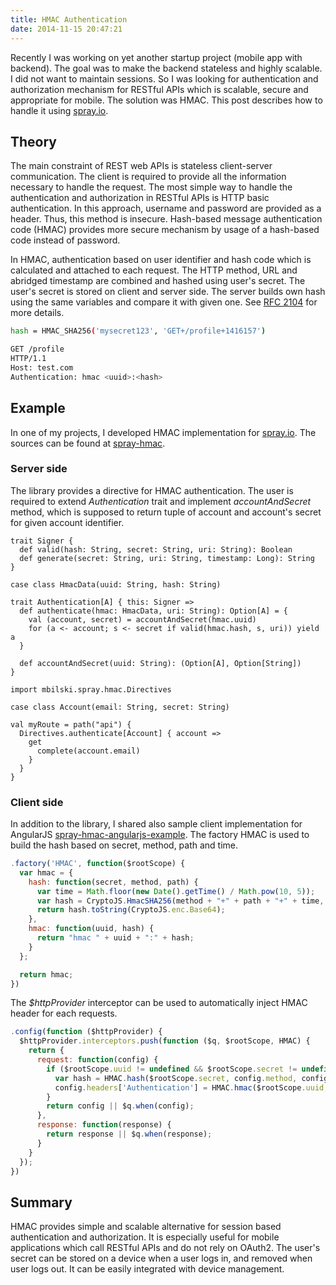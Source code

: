 ```yaml
---
title: HMAC Authentication
date: 2014-11-15 20:47:21
---
```


Recently I was working on yet another startup project (mobile app with backend). The goal was to make the backend stateless and highly scalable. I did not want to maintain sessions. So I was looking for authentication and authorization mechanism for RESTful APIs which is scalable, secure and appropriate for mobile. The solution was HMAC. This post describes how to handle it using [spray.io](http://spray.io).

<!--more-->

## Theory

The main constraint of REST web APIs is stateless client-server communication. The client is required to provide all the information necessary to handle the request. The most simple way to handle the authentication and authorization in RESTful APIs is HTTP basic authentication. In this approach, username and password are provided as a header. Thus, this method is insecure. Hash-based message authentication code (HMAC) provides more secure mechanism by usage of a hash-based code instead of password.

In HMAC, authentication based on user identifier and hash code which is calculated and attached to each request. The HTTP method, URL and abridged timestamp are combined and hashed using user's secret. The user's secret is stored on client and server side. The server builds own hash using the same variables and compare it with given one. See [RFC 2104](https://tools.ietf.org/html/rfc2104) for more details.

``` bash
hash = HMAC_SHA256('mysecret123', 'GET+/profile+1416157')

GET /profile
HTTP/1.1
Host: test.com
Authentication: hmac <uuid>:<hash>
```

## Example

In one of my projects, I developed HMAC implementation for [spray.io](http://spray.io). The sources can be found at [spray-hmac](https://github.com/mbilski/spray-hmac).

### Server side

 The library provides a directive for HMAC authentication. The user is required to extend *Authentication* trait and implement *accountAndSecret* method, which is supposed to return tuple of account and account's secret for given account identifier.

```
trait Signer {
  def valid(hash: String, secret: String, uri: String): Boolean
  def generate(secret: String, uri: String, timestamp: Long): String
}

case class HmacData(uuid: String, hash: String)

trait Authentication[A] { this: Signer =>
  def authenticate(hmac: HmacData, uri: String): Option[A] = {
    val (account, secret) = accountAndSecret(hmac.uuid)
    for (a <- account; s <- secret if valid(hmac.hash, s, uri)) yield a
  }

  def accountAndSecret(uuid: String): (Option[A], Option[String])
}
```

```
import mbilski.spray.hmac.Directives

case class Account(email: String, secret: String)

val myRoute = path("api") {
  Directives.authenticate[Account] { account =>
    get
      complete(account.email)
    }
  }
}
```

### Client side

In addition to the library, I shared also sample client implementation for AngularJS [spray-hmac-angularjs-example](https://github.com/mbilski/spray-hmac-angularjs-example). The factory HMAC is used to build the hash based on secret, method, path and time.

``` javascript
.factory('HMAC', function($rootScope) {
  var hmac = {
    hash: function(secret, method, path) {
      var time = Math.floor(new Date().getTime() / Math.pow(10, 5));
      var hash = CryptoJS.HmacSHA256(method + "+" + path + "+" + time, secret);
      return hash.toString(CryptoJS.enc.Base64);
    },
    hmac: function(uuid, hash) {
      return "hmac " + uuid + ":" + hash;
    }
  };

  return hmac;
})
```

The *$httpProvider* interceptor can be used to automatically inject HMAC header for each requests.

``` javascript
.config(function ($httpProvider) {
  $httpProvider.interceptors.push(function ($q, $rootScope, HMAC) {
    return {
      request: function(config) {
        if ($rootScope.uuid != undefined && $rootScope.secret != undefined) {
          var hash = HMAC.hash($rootScope.secret, config.method, config.url);
          config.headers['Authentication'] = HMAC.hmac($rootScope.uuid, hash);
        }
        return config || $q.when(config);
      },
      response: function(response) {
        return response || $q.when(response);
      }
    }
  });
})
```

## Summary

HMAC provides simple and scalable alternative for session based authentication and authorization. It is especially useful for mobile applications which call RESTful APIs and do not rely on OAuth2. The user's secret can be stored on a device when a user logs in, and removed when user logs out. It can be easily integrated with device management.
